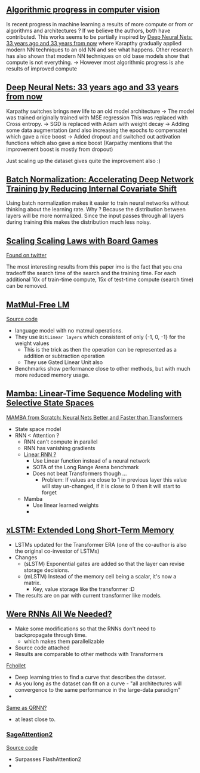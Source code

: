 
## [Algorithmic progress in computer vision](https://arxiv.org/pdf/2212.05153.pdf)
Is recent progress in machine learning a results of more compute or from or algorithms and architectures ? If we believe the authors, both have contributed. 
This works seems to be partially inspired by [Deep Neural Nets: 33 years ago and 33 years from now](http://karpathy.github.io/2022/03/14/lecun1989/) where Karapthy gradually applied modern NN techniques to an old NN and see what happens. Other research has also shown that modern NN techniques on old base models show that compute is not everything.
-> However most algorithmic progress is ahe results of improved compute

## [Deep Neural Nets: 33 years ago and 33 years from now](http://karpathy.github.io/2022/03/14/lecun1989/)
Karpathy switches brings new life to an old model architecture
-> The model was trained originally trained with MSE regression  This was replaced with Cross entropy.
-> SGD is replaced with Adam with weight decay
-> Adding some data augmentation (and also increasing the epochs to compensate) which gave a nice boost
-> Added dropout and switched out activation functions which also gave a nice boost (Karpathy mentions that the improvement boost is mostly from dropout)

Just scaling up the dataset gives quite the improvement also :) 

## [Batch Normalization: Accelerating Deep Network Training by Reducing Internal Covariate Shift](http://proceedings.mlr.press/v37/ioffe15.pdf)
Using batch normalization makes it easier to train neural networks without thinking about the learning rate. Why ? Because the distribution between layers will be more normalized. Since the input passes through all layers during training this makes the distribution much less noisy. 

## [Scaling Scaling Laws with Board Games](https://arxiv.org/abs/2104.03113)
[Found on twitter](https://twitter.com/ibab_ml/status/1669579636563656705)

The most interesting results from this paper imo is the fact that you cna tradeoff the search time of the search and the training time. For each additional 10x of train-time compute, 15x of test-time compute (search time) can be removed.

## [MatMul-Free LM](https://arxiv.org/pdf/2406.02528)
[Source code](https://github.com/ridgerchu/matmulfreellm)

- language model with no matmul operations.
- They use `BitLinear layers` which consistent of only {-1, 0, -1} for the weight values
  - This is the trick as then the operation can be represented as a addition or subtraction operation
  - They use Gated Linear Unit also
- Benchmarks show performance close to other methods, but with much more reduced memory usage.

## [Mamba: Linear-Time Sequence Modeling with Selective State Spaces](https://openreview.net/pdf?id=AL1fq05o7H)
[MAMBA from Scratch: Neural Nets Better and Faster than Transformers](https://www.youtube.com/watch?app=desktop&v=N6Piou4oYx8)
- State space model
- RNN < Attention ?
  - RNN can't compute in parallel
  - RNN has vanishing gradients
  - [Linear RNN ?](https://openreview.net/pdf?id=M3Yd3QyRG4) 
    - Use Linear function instead of a neural network
    - SOTA of the Long Range Arena benchmark
    - Does not beat Transformers though ...
      - Problem: If values are close to 1 in previous layer this value will stay un-changed, if it is close to 0 then it will start to forget 
  - Mamba  
    - Use linear learned weights
    - 

## [xLSTM: Extended Long Short-Term Memory](https://arxiv.org/pdf/2405.04517)
- LSTMs updated for the Transformer ERA (one of the co-author is also the original co-investor of LSTMs)
- Changes
  - (sLSTM) Exponential gates are added so that the layer can revise storage decisions.
  - (mLSTM) Instead of the memory cell being a scalar, it's now a matrix.
    - Key, value storage like the transformer :D 
- The results are on par with current transformer like models.

## [Were RNNs All We Needed?](https://arxiv.org/pdf/2410.01201)
- Make some modifications so that the RNNs don't need to backpropagate through time.
  - which makes them parallelizable
- Source code attached
- Results are comparable to other methods with Transformers
 
[Fchollet](https://x.com/fchollet/status/1841902521717293273)
- Deep learning tries to find a curve that describes the dataset.
- As you long as the dataset can fit on a curve - "all architectures will convergence to the same performance in the large-data paradigm"
-  
[Same as QRNN?](https://x.com/Smerity/status/1842012433281646606)
- at least close to.

### [SageAttention2](https://arxiv.org/pdf/2411.10958)
[Source code](https://github.com/thu-ml/SageAttention)
- Surpasses FlashAttention2
- 
